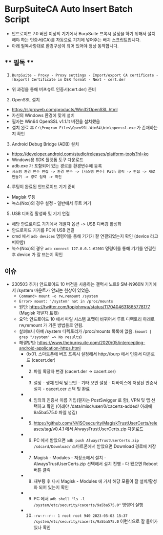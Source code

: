 # BurpSuiteCA Auto Insert Batch Script
- 안드로이드 7.0 버전 이상의 기기에서 BurpSuite 프록시 설정을 하기 위해서 설치해야 하는 인증서(CA)를 자동으로 기기에 넣어주는 배치 스크립트입니다.
- 아래 필독사항대로 환경구성이 되어 있어야 정상 동작합니다.

## ** 필독 **
1. `BurpSuite - Proxy - Proxy settings - Import/export CA certificate - [Export] Certificate in DER format - Next - cert.der`
- 위 과정을 통해 버프슈트 인증서(cert.der) 준비

2. OpenSSL 설치
- https://slproweb.com/products/Win32OpenSSL.html
- 자신의 Windows 환경에 맞게 설치
- 필자는 Win64 OpenSSL v1.1.1t 버전을 설치했음
- 설치 완료 후 `C:\Program Files\OpenSSL-Win64\bin\openssl.exe` 가 존재하는지 확인

3. Android Debug Bridge (ADB) 설치
- https://developer.android.com/studio/releases/platform-tools?hl=ko
- Windows용 SDK 플랫폼 도구 다운로드
- adb.exe 가 포함되어 있는 경로를 환경변수에 등록
- `시스템 환경 변수 편집 -> 환경 변수 -> [시스템 변수] Path 클릭 -> 편집 -> 새로 만들기 -> 경로 입력 -> 확인`

4. 루팅이 완료된 안드로이드 기기 준비
- Magisk 루팅
- 녹스(Nox)의 경우 설정 - 일반에서 루트 켜기

5. USB 디버깅 활성화 및 기기 연결
- 해당 안드로이드 기기에서 개발자 옵션 -> USB 디버깅 활성화
- 안드로이드 기기를 PC에 USB 연결
- cmd 에서 `adb devices` 명령어를 통해 기기가 잘 연결되었는지 확인 (device 라고 떠야함)
- 녹스(Nox)의 경우 `adb connect 127.0.0.1:62001` 명령어를 통해 기기를 연결한 후 device 가 잘 뜨는지 확인

## 이슈
- 230503 추가) 안드로이드 10 버전을 사용하는 갤럭시 노트9 SM-N960N 기기에서 /system 마운트가 안되는 현상이 있었음.
  - `Command> mount -o rw,remount /system`
  - `Error> mount: '/system' not in /proc/mounts`
  - 원인: https://twitter.com/topjohnwu/status/1170404631865778177 (Magisk 개발자 트윗)
  - 요약: 안드로이드 10 에서 파일 시스템 포맷이 바뀌어서 루트 디렉토리 아래로 rw,remount 가 기존 방법들로 안됨.
  - 살펴보니 아예 /system 디렉토리가 /proc/mounts 목록에 없음. (`mount | grep "/system" => No results`)
  - 해결방법: https://www.theburpsuite.com/2020/05/intercepting-android-application-https.html
    - 0x01. 스마트폰에 버프 프록시 설정해서 http://burp 에서 인증서 다운로드 (cacert.der)
    - 2. 파일 확장자 변경 (cacert.der -> cacert.cer)
    - 3. 설정 - 생체 인식 및 보안 - 기타 보안 설정 - 디바이스에 저장된 인증서 설치 - cacert.cer 선택 및 완료
    - 4. 임의의 인증서 이름 기입(필자는 PostSwigger 로 함), VPN 및 앱 선택하고 확인 (이래야 /data/misc/user/0/cacerts-added/ 아래에 9a5ba575.0 파일 생김)
    - 5. https://github.com/NVISOsecurity/MagiskTrustUserCerts/releases/tag/v0.4.1 에서 AlwaysTrustUserCerts.zip 다운로드
    - 6. PC 에서 받았으면 `adb push AlwaysTrustUserCerts.zip /sdcard/Download/` 스마트폰에서 받았으면 Download 경로에 저장
    - 7. Magisk - Modules - 저장소에서 설치 - AlwaysTrustUserCerts.zip 선택해서 설치 진행 - 다 됐으면 Reboot 버튼 클릭
    - 8. 재부팅 후 다시 Magisk - Modules 에 가서 해당 모듈이 잘 설치/활성화 되어 있는지 확인
    - 9. PC 에서 `adb shell "ls -l /system/etc/security/cacerts/9a5ba575.0"` 명령어 실행
    - 10. `-rw-r--r-- 1 root root 940 2023-05-03 15:37 /system/etc/security/cacerts/9a5ba575.0` 이런식으로 잘 들어가 있나 확인
